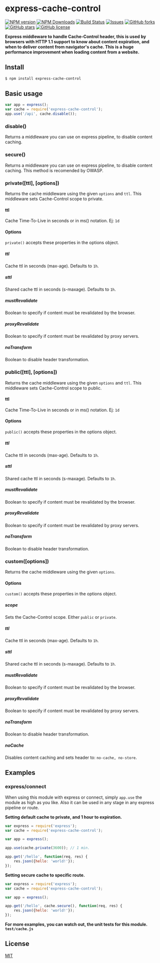 # express-cache-control

[![NPM version](https://img.shields.io/npm/v/express-cache-control.svg?style=flat)](https://www.npmjs.com/package/express-cache-control)
[![NPM Downloads](https://img.shields.io/npm/dm/express-cache-control.svg)](https://www.npmjs.com/package/express-cache-control)
[![Build Status](https://travis-ci.org/clcastro87/express-cache-control.svg?branch=master)](https://travis-ci.org/clcastro87/express-cache-control)
[![Issues](https://img.shields.io/github/issues/clcastro87/express-cache-control.svg)](https://travis-ci.org/clcastro87/express-cache-control)
[![GitHub forks](https://img.shields.io/github/forks/clcastro87/express-cache-control.svg)](https://github.com/clcastro87/express-cache-control/network)
[![GitHub stars](https://img.shields.io/github/stars/clcastro87/express-cache-control.svg)](https://github.com/clcastro87/express-cache-control/stargazers)
[![GitHub license](https://img.shields.io/badge/license-MIT-blue.svg)](https://raw.githubusercontent.com/clcastro87/express-cache-control/master/LICENSE)

**Express middleware to handle Cache-Control header, this is used by browsers with HTTP 1.1 support to know about content expiration, 
and when to deliver content from navigator's cache. This is a huge performance improvement when loading content from a website.**

## Install

```bash
$ npm install express-cache-control
```

## Basic usage

```js
var app = express();
var cache = require('express-cache-control');
app.use('/api', cache.disable());
```

### disable()

Returns a middleware you can use on express pipeline, to disable content caching. 

### secure()

Returns a middleware you can use on express pipeline, to disable content caching. This method is recomended by OWASP. 

### private([ttl], [options])

Returns the cache middleware using the given `options` and `ttl`. This middleware sets Cache-Control scope to private.

#### ttl

Cache Time-To-Live in seconds or in ms() notation. Ej: `1d`

#### Options

`private()` accepts these properties in the options object. 

##### ttl

Cache ttl in seconds (max-age). Defaults to `1h`.

##### sttl

Shared cache ttl in seconds (s-maxage). Defaults to `1h`.

##### mustRevalidate

Boolean to specify if content must be revalidated by the browser. 

##### proxyRevalidate

Boolean to specify if content must be revalidated by proxy servers. 

##### noTransform

Boolean to disable header transformation. 

### public([ttl], [options])

Returns the cache middleware using the given `options` and `ttl`. This middleware sets Cache-Control scope to public.

#### ttl

Cache Time-To-Live in seconds or in ms() notation. Ej: `1d`

#### Options

`public()` accepts these properties in the options object. 

##### ttl

Cache ttl in seconds (max-age). Defaults to `1h`.

##### sttl

Shared cache ttl in seconds (s-maxage). Defaults to `1h`.

##### mustRevalidate

Boolean to specify if content must be revalidated by the browser. 

##### proxyRevalidate

Boolean to specify if content must be revalidated by proxy servers. 

##### noTransform

Boolean to disable header transformation. 

### custom([options])

Returns the cache middleware using the given `options`. 

#### Options

`custom()` accepts these properties in the options object. 

##### scope

Sets the Cache-Control scope. Either `public` or `private`.

##### ttl

Cache ttl in seconds (max-age). Defaults to `1h`.

##### sttl

Shared cache ttl in seconds (s-maxage). Defaults to `1h`.

##### mustRevalidate

Boolean to specify if content must be revalidated by the browser. 

##### proxyRevalidate

Boolean to specify if content must be revalidated by proxy servers. 

##### noTransform

Boolean to disable header transformation. 

##### noCache

Disables content caching and sets header to: `no-cache, no-store`. 

## Examples

### express/connect

When using this module with express or connect, simply `app.use` the module as
high as you like. Also it can be used in any stage in any express pipeline or route.

**Setting default cache to private, and 1 hour to expiration.**

```js
var express = require('express');
var cache = require('express-cache-control');

var app = express();

app.use(cache.private(3600)); // 1 min.

app.get('/hello', function(req, res) {
    res.json({hello: 'world!'});
});
```

**Setting secure cache to specific route.**

```js
var express = require('express');
var cache = require('express-cache-control');

var app = express();

app.get('/hello', cache.secure(), function(req, res) {
    res.json({hello: 'world!'});
});
```

**For more examples, you can watch out, the unit tests for this module. `test/cache.js`**

## License

[MIT](LICENSE)

